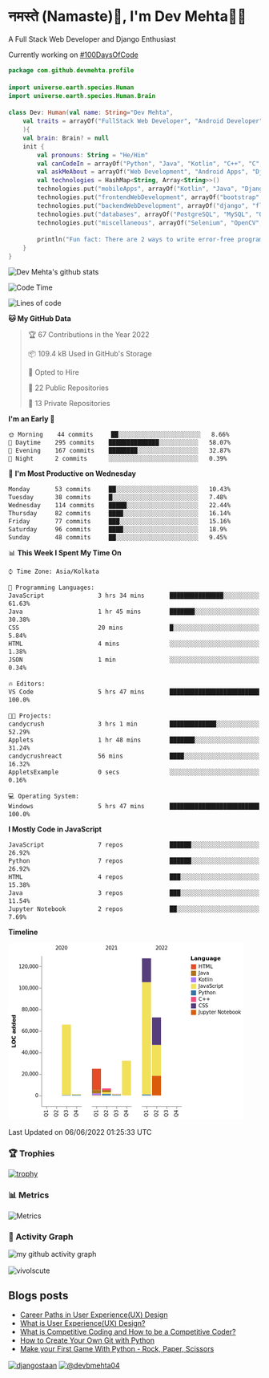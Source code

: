 # नमस्ते (Namaste):pray:, I'm Dev Mehta:man_technologist:
A Full Stack Web Developer and Django Enthusiast

Currently working on [#100DaysOfCode](https://github.com/Dev-Mehta/100DaysOfCode/)

```kotlin
package com.github.devmehta.profile

import universe.earth.species.Human
import universe.earth.species.Human.Brain

class Dev: Human(val name: String="Dev Mehta",
    val traits = arrayOf("FullStack Web Developer", "Android Developer", "React Native Developer")
    ){
    val brain: Brain? = null
    init {
        val pronouns: String = "He/Him"
        val canCodeIn = arrayOf("Python", "Java", "Kotlin", "C++", "C", "JavaScript")
        val askMeAbout = arrayOf("Web Development", "Android Apps", "Django")
        val technologies = HashMap<String, Array<String>>()
        technologies.put("mobileApps", arrayOf("Kotlin", "Java", "Django APIs"))
        technologies.put("frontendWebDevelopment", arrayOf("bootstrap", "React.js", "tailwindcss"))
        technologies.put("backendWebDevelopment", arrayOf("django", "flask"))
        technologies.put("databases", arrayOf("PostgreSQL", "MySQL", "Oracle", "SQLite3"))
        technologies.put("miscellaneous", arrayOf("Selenium", "OpenCV", "Figma", "Adobe XD", "Canva"))

        println("Fun fact: There are 2 ways to write error-free programs, only the 3rd one works")
    }
}
```
![Dev Mehta's github stats](https://github-readme-stats.vercel.app/api?username=Dev-Mehta&count_private=true&show_icons=true&theme=nightowl)

<!--START_SECTION:waka-->
![Code Time](http://img.shields.io/badge/Code%20Time-254%20hrs%2045%20mins-blue)

![Lines of code](https://img.shields.io/badge/From%20Hello%20World%20I%27ve%20Written-332%20Thousand%20lines%20of%20code-blue)

**🐱 My GitHub Data** 

> 🏆 67 Contributions in the Year 2022
 > 
> 📦 109.4 kB Used in GitHub's Storage 
 > 
> 💼 Opted to Hire
 > 
> 📜 22 Public Repositories 
 > 
> 🔑 13 Private Repositories  
 > 
**I'm an Early 🐤** 

```text
🌞 Morning    44 commits     ██░░░░░░░░░░░░░░░░░░░░░░░   8.66% 
🌆 Daytime    295 commits    ██████████████░░░░░░░░░░░   58.07% 
🌃 Evening    167 commits    ████████░░░░░░░░░░░░░░░░░   32.87% 
🌙 Night      2 commits      ░░░░░░░░░░░░░░░░░░░░░░░░░   0.39%

```
📅 **I'm Most Productive on Wednesday** 

```text
Monday       53 commits     ██░░░░░░░░░░░░░░░░░░░░░░░   10.43% 
Tuesday      38 commits     █░░░░░░░░░░░░░░░░░░░░░░░░   7.48% 
Wednesday    114 commits    █████░░░░░░░░░░░░░░░░░░░░   22.44% 
Thursday     82 commits     ████░░░░░░░░░░░░░░░░░░░░░   16.14% 
Friday       77 commits     ███░░░░░░░░░░░░░░░░░░░░░░   15.16% 
Saturday     96 commits     ████░░░░░░░░░░░░░░░░░░░░░   18.9% 
Sunday       48 commits     ██░░░░░░░░░░░░░░░░░░░░░░░   9.45%

```


📊 **This Week I Spent My Time On** 

```text
⌚︎ Time Zone: Asia/Kolkata

💬 Programming Languages: 
JavaScript               3 hrs 34 mins       ███████████████░░░░░░░░░░   61.63% 
Java                     1 hr 45 mins        ███████░░░░░░░░░░░░░░░░░░   30.38% 
CSS                      20 mins             █░░░░░░░░░░░░░░░░░░░░░░░░   5.84% 
HTML                     4 mins              ░░░░░░░░░░░░░░░░░░░░░░░░░   1.38% 
JSON                     1 min               ░░░░░░░░░░░░░░░░░░░░░░░░░   0.34%

🔥 Editors: 
VS Code                  5 hrs 47 mins       █████████████████████████   100.0%

🐱‍💻 Projects: 
candycrush               3 hrs 1 min         █████████████░░░░░░░░░░░░   52.29% 
Applets                  1 hr 48 mins        ███████░░░░░░░░░░░░░░░░░░   31.24% 
candycrushreact          56 mins             ████░░░░░░░░░░░░░░░░░░░░░   16.32% 
AppletsExample           0 secs              ░░░░░░░░░░░░░░░░░░░░░░░░░   0.16%

💻 Operating System: 
Windows                  5 hrs 47 mins       █████████████████████████   100.0%

```

**I Mostly Code in JavaScript** 

```text
JavaScript               7 repos             ██████░░░░░░░░░░░░░░░░░░░   26.92% 
Python                   7 repos             ██████░░░░░░░░░░░░░░░░░░░   26.92% 
HTML                     4 repos             ███░░░░░░░░░░░░░░░░░░░░░░   15.38% 
Java                     3 repos             ███░░░░░░░░░░░░░░░░░░░░░░   11.54% 
Jupyter Notebook         2 repos             ██░░░░░░░░░░░░░░░░░░░░░░░   7.69%

```


**Timeline**

![Chart not found](https://raw.githubusercontent.com/Dev-Mehta/Dev-Mehta/master/charts/bar_graph.png) 


 Last Updated on 06/06/2022 01:25:33 UTC
<!--END_SECTION:waka-->
### 🏆 Trophies
[![trophy](https://github-profile-trophy.vercel.app/?username=Dev-Mehta&row=2&column=3&margin-w=15&margin-h=15&no-bg=true&frame=false&theme=onestar)](https://github.com/ryo-ma/github-profile-trophy)

### 📊 Metrics
![Metrics](https://metrics.lecoq.io/Dev-Mehta)

### 🎯 Activity Graph
![my github activity graph](https://activity-graph.herokuapp.com/graph?username=Dev-Mehta&bg_color=22272e&color=9BE8A8&line=9BE8A8&point=40C363&area=false&hide_border=true)

<img align="center" src="https://github-readme-streak-stats.herokuapp.com/?user=Dev-Mehta&" alt="vivolscute" />

## Blogs posts<!-- BLOG-POST-LIST:START -->
- [Career Paths in User Experience&lpar;UX&rpar; Design](https://simplifiedweb.netlify.app/career-paths-in-user-experienceux-design)
- [What is User Experience&lpar;UX&rpar; Design?](https://simplifiedweb.netlify.app/what-is-user-experience-ux-design)
- [What is Competitive Coding and How to be a Competitive Coder?](https://simplifiedweb.netlify.app/what-is-competitive-coding-and-how-to-be-a-competitive-coder/)
- [How to Create Your Own Git with Python](https://simplifiedweb.netlify.app/how-to-create-your-own-git-with-python/)
- [Make your First Game With Python - Rock, Paper, Scissors](https://simplifiedweb.netlify.app/make-your-first-game-with-python-rock-paper-scissors/)
<!-- BLOG-POST-LIST:END -->
<a href="https://instagram.com/djangostaan" target="blank"><img align="center" src="https://cdn.jsdelivr.net/npm/simple-icons@3.0.1/icons/instagram.svg" alt="djangostaan" height="30" width="30" /></a>
<a href="https://medium.com/@devbmehta04" target="blank"><img align="center" src="https://cdn.jsdelivr.net/npm/simple-icons@3.0.1/icons/medium.svg" alt="@devbmehta04" height="30" width="30" /></a>
